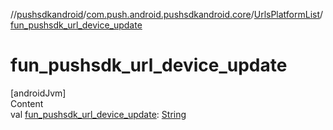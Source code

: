 //[pushsdkandroid](../../index.md)/[com.push.android.pushsdkandroid.core](../index.md)/[UrlsPlatformList](index.md)/[fun_pushsdk_url_device_update](fun_pushsdk_url_device_update.md)



# fun_pushsdk_url_device_update  
[androidJvm]  
Content  
val [fun_pushsdk_url_device_update](fun_pushsdk_url_device_update.md): [String](https://kotlinlang.org/api/latest/jvm/stdlib/kotlin/-string/index.html)  



